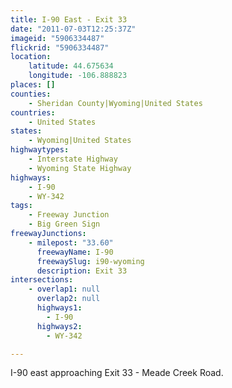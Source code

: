 ```yaml
---
title: I-90 East - Exit 33
date: "2011-07-03T12:25:37Z"
imageid: "5906334487"
flickrid: "5906334487"
location:
    latitude: 44.675634
    longitude: -106.888823
places: []
counties:
    - Sheridan County|Wyoming|United States
countries:
    - United States
states:
    - Wyoming|United States
highwaytypes:
    - Interstate Highway
    - Wyoming State Highway
highways:
    - I-90
    - WY-342
tags:
    - Freeway Junction
    - Big Green Sign
freewayJunctions:
    - milepost: "33.60"
      freewayName: I-90
      freewaySlug: i90-wyoming
      description: Exit 33
intersections:
    - overlap1: null
      overlap2: null
      highways1:
        - I-90
      highways2:
        - WY-342

---
```

I-90 east approaching Exit 33 - Meade Creek Road.